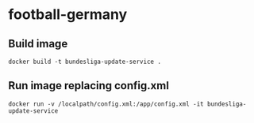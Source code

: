 # football-germany
## Build image
```docker build -t bundesliga-update-service .```
## Run image replacing config.xml
```docker run -v /localpath/config.xml:/app/config.xml -it bundesliga-update-service```

